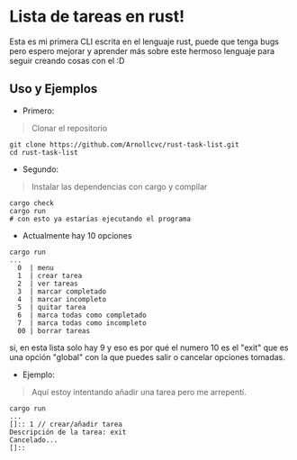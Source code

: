 
# Lista de tareas en rust!
Esta es mi primera CLI escrita en el lenguaje rust, puede que tenga bugs pero espero mejorar y aprender más sobre este hermoso lenguaje para seguir creando cosas con el :D


## Uso y Ejemplos

* Primero:
> Clonar el repositorio
```
git clone https://github.com/Arnollcvc/rust-task-list.git
cd rust-task-list
```
* Segundo:
> Instalar las dependencias con cargo y compilar
```
cargo check
cargo run
# con esto ya estarías ejecutando el programa
```

* Actualmente hay 10 opciones

```
cargo run
...
  0  | menu
  1  | crear tarea
  2  | ver tareas
  3  | marcar completado
  4  | marcar incompleto
  5  | quitar tarea
  6  | marca todas como completado
  7  | marca todas como incompleto
  00 | borrar tareas

```
si, en esta lista solo hay 9 y eso es por qué el numero 10 es el "exit" que es una opción "global" con la que puedes salir o cancelar opciones tomadas.

* Ejemplo:

> Aquí estoy intentando añadir una tarea pero me arrepentí.
```
cargo run
...
[]:: 1 // crear/añadir tarea
Descripción de la tarea: exit
Cancelado...
[]::
```
#
